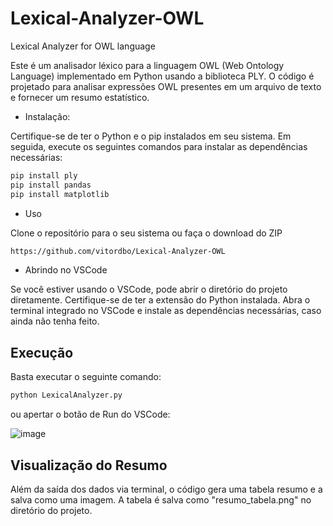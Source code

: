 # Lexical-Analyzer-OWL
Lexical Analyzer for OWL language

Este é um analisador léxico para a linguagem OWL (Web Ontology Language) implementado em Python usando a biblioteca PLY. O código é projetado para analisar expressões OWL presentes em um arquivo de texto e fornecer um resumo estatístico.

* Instalação:

Certifique-se de ter o Python e o pip instalados em seu sistema. Em seguida, execute os seguintes comandos para instalar as dependências necessárias:

```bash
pip install ply
pip install pandas
pip install matplotlib
```

* Uso

Clone o repositório para o seu sistema ou faça o download do ZIP
```bash
https://github.com/vitordbo/Lexical-Analyzer-OWL
```
* Abrindo no VSCode

Se você estiver usando o VSCode, pode abrir o diretório do projeto diretamente. Certifique-se de ter a extensão do Python instalada. Abra o terminal integrado no VSCode e instale as dependências necessárias, caso ainda não tenha feito.

## Execução

Basta executar o seguinte comando: 
```bash
python LexicalAnalyzer.py
```
ou apertar o botão de Run do VSCode:

![image](https://github.com/vitordbo/Lexical-Analyzer-OWL/assets/65680799/3c5e0af0-540a-459f-8e93-4de385b2fb6b)

## Visualização do Resumo
Além da saída dos dados via terminal, o código gera uma tabela resumo e a salva como uma imagem. A tabela é salva como "resumo_tabela.png" no diretório do projeto.

